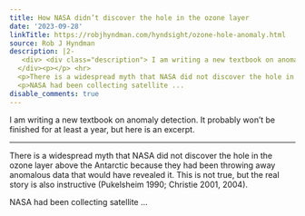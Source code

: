 ```yaml
---
title: How NASA didn’t discover the hole in the ozone layer
date: '2023-09-28'
linkTitle: https://robjhyndman.com/hyndsight/ozone-hole-anomaly.html
source: Rob J Hyndman
description: |2-
   <div> <div class="description"> I am writing a new textbook on anomaly detection. It probably won’t be finished for at least a year, but here is an excerpt. </div>
  </div><p></p> <hr>
  <p>There is a widespread myth that NASA did not discover the hole in the ozone layer above the Antarctic because they had been throwing away anomalous data that would have revealed it. This is not true, but the real story is also instructive <span class="citation" data-cites="Pukelsheim1990 Christie2001 christie2004data">(Pukelsheim 1990; Christie 2001, 2004)</span>.</p>
  <p>NASA had been collecting satellite ...
disable_comments: true
---
```

 <div> <div class="description"> I am writing a new textbook on anomaly detection. It probably won’t be finished for at least a year, but here is an excerpt. </div>
</div><p></p> <hr>
<p>There is a widespread myth that NASA did not discover the hole in the ozone layer above the Antarctic because they had been throwing away anomalous data that would have revealed it. This is not true, but the real story is also instructive <span class="citation" data-cites="Pukelsheim1990 Christie2001 christie2004data">(Pukelsheim 1990; Christie 2001, 2004)</span>.</p>
<p>NASA had been collecting satellite ...